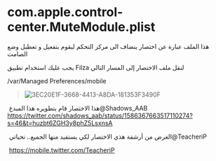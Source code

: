 # com.apple.control-center.MuteModule.plist

هذا الملف عبارة عن اختصار ينضاف الى مركز التحكم ليقوم بتفعيل و تعطيل وضع الصامت

 يجب عليك استخدام تطبيق Filza لنقل ملف الاختصار إلى المسار التالي

/var/Managed Preferences/mobile


> ![3EC20E1F-3668-4413-A8DA-181353F3490F](https://user-images.githubusercontent.com/112024808/198854555-915c418f-9e98-451f-bed2-87de569d26f4.png)



هذا الاختصار قام بتطويره هذا المبدع 
‏@Shadows_AAB 
https://twitter.com/shadows_aab/status/1586367663517110274?s=46&t=huzbt6ZGH3y8phZ5LsxnsA







الغرض من أرشفة هذي الاختصار لكي يستفيد منها الجميع.. 
تحياتي
‏⁦‪@TeacheriP‬⁩ 

‏ https://mobile.twitter.com/TeacheriP
